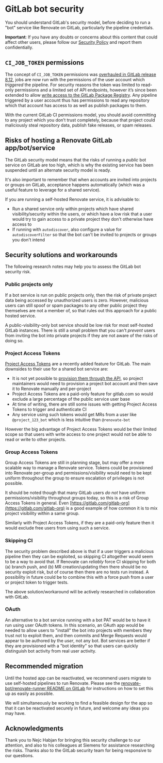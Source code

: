 # GitLab bot security

You should understand GitLab's security model, before deciding to run a "bot" service like Renovate on GitLab, particularly the pipeline credentials.

**Important**: If you have any doubts or concerns about this content that could affect other users, please follow our [Security Policy](https://github.com/renovatebot/renovate/security/policy) and report them confidentially.

## `CI_JOB_TOKEN` permissions

The concept of `CI_JOB_TOKEN` permissions was [overhauled in GitLab release 8.12](https://docs.gitlab.com/ee/user/project/new_ci_build_permissions_model.html), jobs are now run with the permissions of the user account which _triggered_ the pipeline.
For security reasons the token was limited to read-only permissions and a limited set of API endpoints, however it’s since been extended to allow [write access to the GitLab Package Registry](https://docs.gitlab.com/ee/api/README.html#gitlab-ci-job-token).
Any pipeline triggered by a user account thus has permissions to read any repository which that account has access to as well as publish packages to them.

With the current GitLab CI permissions model, you should avoid committing to any project which you don’t trust completely, because that project could maliciously steal repository data, publish fake releases, or spam releases.

## Risks of hosting a Renovate GitLab app/bot/service

The GitLab security model means that the risks of running a _public_ bot service on GitLab are too high, which is why the existing service has been suspended until an alternate security model is ready.

It's also important to remember that when accounts are invited into projects or groups on GitLab, acceptance happens automatically (which was a useful feature to leverage for a shared service).

If you are running a self-hosted Renovate service, it is advisable to:

- Run a shared service only within projects which have shared visibility/security within the users, or which have a low risk that a user would try to gain access to a private project they don't otherwise have access to
- If running with `autodiscover`, also configure a value for `autodiscoverFilter` so that the bot can't be invited to projects or groups you don't intend

## Security solutions and workarounds

The following research notes may help you to assess the GitLab bot security risk.

### Public projects only

If a bot service is run on public projects only, then the risk of private project data being accessed by unauthorized users is zero.
However, malicious users can still spoof or spam packages to any other public project they themselves are not a member of, so that rules out this approach for a public hosted service.

A public-visibility-only bot service should be low risk for most self-hosted GitLab instances.
There is still a small problem that you can't _prevent_ users from inviting the bot into private projects if they are not aware of the risks of doing so.

### Project Access Tokens

[Project Access Tokens](https://docs.gitlab.com/ee/user/project/settings/project_access_tokens.html) are a recently added feature for GitLab.
The main downsides to their use for a shared bot service are:

- It is not yet possible to [provision them through the API](https://gitlab.com/gitlab-org/gitlab/-/issues/238991), so project maintainers would need to provision a project bot account and then save it to Renovate manually and per-project
- Project Access Tokens are a paid-only feature for gitlab.com so would exclude a large percentage of the public service user base
- At time of writing, there are still some issues with getting Project Access Tokens to trigger and authenticate CI
- Any service using such tokens would get MRs from a user like `@project_123_bot` which is less intuitive than `@renovate-bot`

However the big advantage of Project Access Tokens would be their limited scope so that users with write access to one project would not be able to read or write to other projects.

### Group Access Tokens

Group Access Tokens are still in planning stage, but may offer a more scalable way to manage a Renovate service.
Tokens could be provisioned into Renovate per-group and permissions/visibility would need to be kept uniform throughout the group to ensure escalation of privileges is not possible.

It should be noted though that many GitLab users _do not_ have uniform permissions/visibility throughout groups today, so this is a risk of Group Access Tokens in general.
Even [https://gitlab.com/gitlab-org](https://gitlab.com/gitlab-org) is a good example of how common it is to mix project visibility within a same group.

Similarly with Project Access Tokens, if they are a paid-only feature then it would exclude free users from using such a service.

### Skipping CI

The security problem described above is that if a user triggers a malicious pipeline then they can be exploited, so skipping CI altogether would seem to be a way to avoid that.
If Renovate can _reliably_ force CI skipping for both (a) branch push, and (b) MR creation/updating then there should be no security exploit risk, but of course then there are no tests run instead.
A possibility in future could be to combine this with a force push from a user or project token to trigger tests.

The above solution/workaround will be actively researched in collaboration with GitLab.

### OAuth

An alternative to a bot service running with a bot PAT would be to have it run using user OAuth tokens.
In this scenario, an OAuth app would be needed to allow users to "install" the bot into projects with members they trust not to exploit them, and then commits and Merge Requests would appear to be authored by the _user_, not any bot.
Bot services are better if they are provisioned with a "bot identity" so that users can quickly distinguish bot activity from real user activity.

## Recommended migration

Until the hosted app can be reactivated, we recommend users migrate to use self-hosted pipelines to run Renovate.
Please see the [renovate-bot/renovate-runner README on GitLab](https://gitlab.com/renovate-bot/renovate-runner/-/blob/master/README.md) for instructions on how to set this up as easily as possible.

We will simultaneously be working to find a feasible design for the app so that it can be reactivated securely in future, and welcome any ideas you may have.

## Acknowledgments

Thank you to Nejc Habjan for bringing this security challenge to our attention, and also to his colleagues at Siemens for assistance researching the risks.
Thanks also to the GitLab security team for being responsive to our questions.
